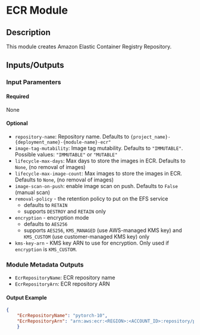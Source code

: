 # ECR Module

## Description

This module creates Amazon Elastic Container Registry Repository.

## Inputs/Outputs

### Input Paramenters

#### Required

None

#### Optional

- `repository-name`: Repository name. Defaults to `{project_name}-{deployment_name}-{module-name}-ecr"`
- `image-tag-mutability`: Image tag mutability. Defaults to `"IMMUTABLE"`. Possible values: `"IMMUTABLE"` or `"MUTABLE"`
- `lifecycle-max-days`: Max days to store the images in ECR. Defaults to `None`, (no removal of images)
- `lifecycle-max-image-count`: Max images to store the images in ECR. Defaults to `None`, (no removal of images)
- `image-scan-on-push`: enable image scan on push. Defaults to `False` (manual scan)
- `removal-policy` - the retention policy to put on the EFS service
  - defaults to `RETAIN`
  - supports `DESTROY` and `RETAIN` only
- `encryption` - encryption mode
  - defaults to `AES256`
  - supports `AES256`, `KMS_MANAGED` (use AWS-managed KMS key) and `KMS_CUSTOM` (use customer-managed KMS key) only
- `kms-key-arn` - KMS key ARN to use for encryption. Only used if `encryption` is `KMS_CUSTOM`. 

### Module Metadata Outputs

- `EcrRepositoryName`: ECR repository name
- `EcrRepositoryArn`: ECR repository ARN

#### Output Example

```json
{
    "EcrRepositoryName": "pytorch-10",
    "EcrRepositoryArn": "arn:aws:ecr:<REGION>:<ACCOUNT_ID>:repository/pytorch-10"
    }

```
